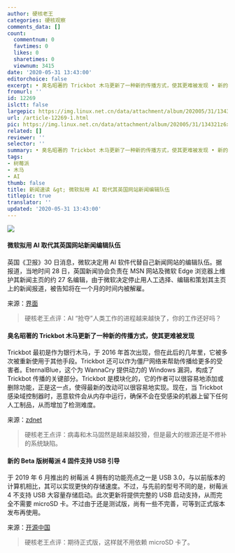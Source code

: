 ```yaml
---
author: 硬核老王
categories: 硬核观察
comments_data: []
count:
  commentnum: 0
  favtimes: 0
  likes: 0
  sharetimes: 0
  viewnum: 3415
date: '2020-05-31 13:43:00'
editorchoice: false
excerpt: • 臭名昭著的 Trickbot 木马更新了一种新的传播方式，使其更难被发现 • 新的 Beta 版树莓派 4 固件支持 USB 引导
fromurl: ''
id: 12269
islctt: false
largepic: https://img.linux.net.cn/data/attachment/album/202005/31/134321z6xdqgng6mun34x4.jpg
url: /article-12269-1.html
pic: https://img.linux.net.cn/data/attachment/album/202005/31/134321z6xdqgng6mun34x4.jpg.thumb.jpg
related: []
reviewer: ''
selector: ''
summary: • 臭名昭著的 Trickbot 木马更新了一种新的传播方式，使其更难被发现 • 新的 Beta 版树莓派 4 固件支持 USB 引导
tags:
- 树莓派
- 木马
- AI
thumb: false
title: 新闻速读 &gt; 微软拟用 AI 取代其英国网站新闻编辑队伍
titlepic: true
translator: ''
updated: '2020-05-31 13:43:00'
---
```


![](/data/attachment/album/202005/31/134321z6xdqgng6mun34x4.jpg)


#### 微软拟用 AI 取代其英国网站新闻编辑队伍


英国《卫报》30 日消息，微软决定用 AI 软件代替自己新闻网站的编辑队伍。据报道，当地时间 28 日，英国新闻协会负责在 MSN 网站及微软 Edge 浏览器上维护其新闻主页的约 27 名编辑，由于微软决定停止用人工选择、编辑和策划其主页上的新闻报道，被告知将在一个月的时间内被解雇。


来源：[界面](https://www.cnbeta.com/articles/tech/985157.htm)



> 
> 硬核老王点评：AI “抢夺”人类工作的进程越来越快了，你的工作还好吗？
> 
> 
> 


#### 臭名昭著的 Trickbot 木马更新了一种新的传播方式，使其更难被发现


Trickbot 最初是作为银行木马，于 2016 年首次出现，但在此后的几年里，它被多次被重新使用于其他手段。Trickbot 还可以作为僵尸网络来帮助传播给更多的受害者。EternalBlue，这个为 WannaCry 提供动力的 Windows 漏洞，构成了 Trickbot 传播的关键部分。Trickbot 是模块化的，它的作者可以很容易地添加或删除功能，正是这一点，使得最新的改动可以很容易地实现。现在，当 Trickbot 感染域控制器时，恶意软件会从内存中运行，确保不会在受感染的机器上留下任何人工制品，从而增加了检测难度。


来源：[zdnet](https://www.zdnet.com/article/this-new-trickbot-malware-update-makes-it-even-harder-to-detect/)



> 
> 硬核老王点评：病毒和木马固然是越来越狡猾，但是最大的根源还是不修补的系统缺陷。
> 
> 
> 


#### 新的 Beta 版树莓派 4 固件支持 USB 引导


于 2019 年 6 月推出的 树莓派 4 拥有的功能亮点之一是 USB 3.0，与以前版本的计算机相比，其可以实现更快的存储速度。不过，与先前的型号不同的是，树莓派 4 不支持 USB 大容量存储启动。此次更新将提供完整的 USB 启动支持，从而完全不需要 microSD 卡。不过由于还是测试版，尚有一些不完善，可等到正式版本发布再使用。


来源：[开源中国](https://www.oschina.net/news/116048/raspberry-pi-4-boot-from-usb-firmware-beta)



> 
> 硬核老王点评：期待正式版，这样就不用依赖 microSD 卡了。
> 
> 
>